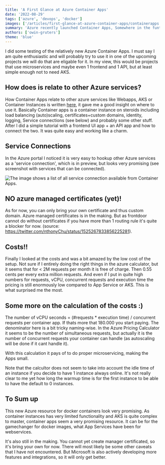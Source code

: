 ```yaml
---
title: 'A First Glance at Azure Container Apps'
date: '2022-08-29'
tags: ['azure', 'devops', 'docker']
images: ['/articles/first-glance-at-azure-container-apps/containerapps.png']
summary: 'Azure recently launched Container Apps, Somewhere in the funtion-middle between Container Instances and Kubernetes Services lives this new resource type. This is a journal of a first gance on it.'
authors: ['owin-gruters']
theme: 'blue'
---
```


I did some testing of the relatively new Azure Container Apps. I must say I am quite enthusiastic and will probably try to use it in one of the upcoming projects we will do that are eligable for it. In my view, this would be projects that use microservices and maybe even 1 frontend and 1 API, but at least simple enough not to need AKS.

## How does is relate to other Azure services?

How Container Apps relate to other azure services like Webapps, AKS or Container Instances is written [here](https://docs.microsoft.com/en-us/azure/container-apps/compare-options#azure-container-instances), it gave me a good insight on where to use it. Basically Container apps is a container instance on steroids including load balancing (auto)scaling, certificates+custom domains, identity, logging, Service connections (see below) and probably some other stuff.
After I did a simple tutorial with a frontend UI app + an API app and how to connect the two. It was quite easy and working like a charm.

## Service Connections

In the Azure portal I noticed it is very easy to hookup other Azure services as a 'service connection', which is in preview, but looks very promising (see screenshot with services that can be connected).

![The image shows a list of all service connection available from Container Apps.](/articles/first-glance-at-azure-container-apps/serviceconnections.png)

## NO azure managed certificates (yet)!

As for now, you can only bring your own certificate and thus custom domain. Azure managed certificates is in the making. But as frontdoor cannot do without certificates if you have more than 1 routing rule it's quite a blocker for now. (source: https://twitter.com/nthonyChu/status/1525267833856225281).

## Costs!!

Finally I looked at the costs and was a bit amazed by the low cost of the setup. Not sure if I entirely doing the right things in the azure calculator, but it seems that for \< 2M requests per month it is free of charge. Then 0.55 cents per every extra million requests. And even if I put in quite high numbers for requests, vCPU, concurrent requests and execution time the pricing is still enormously low compared to App Service or AKS. This is what surprised me the most.

## Some more on the calculation of the costs :)

The number of vCPU seconds = (#requests \* execution time) / concurrent requests per container app. If thats more that 180.000 you start paying.
The denominator here is a bit tricky naming-wise. In the Azure Pricing Calculator it seems to be the number of simultaneous requests, but actually it is the number of concurrent requests your container can handle (as autoscaling will be done if it cant handle it).

With this calculation it pays of to do proper microservicing, making the Apps small.

Note that the calcultor does not seem to take into account the idle time of an instance if you decide to have 1 instance always online. It's not really clear to me yet how long the warmup time is for the first instance to be able to have the default to 0 instances.

## To Sum up

This new Azure resource for docker containers look very promising. As container instances has very limited functionality and AKS is quite complex to master, container apps seem a very promising resource. It can be for the gamechanger for docker images, what App Services have been for webservices.

It's also still in the making. You cannot yet create manager certificated, so it's bring your own for now. There will most likely be some other caveats that I have not encountered. But Microsoft is also actively developing more features and integrations, so it will only get better.
